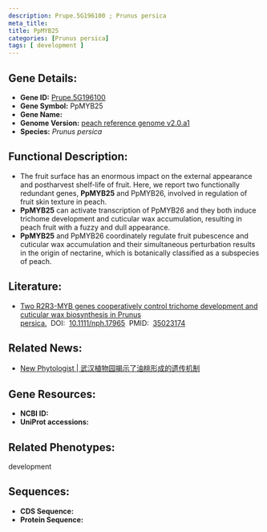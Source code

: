 ```yaml
---
description: Prupe.5G196100 ; Prunus persica
meta_title:
title: PpMYB25
categories: [Prunus persica]
tags: [ development ]
---
```


## Gene Details:
- **Gene ID:**	[Prupe.5G196100]()
- **Gene Symbol:** PpMYB25
- **Gene Name:** 
- **Genome Version:** [peach reference genome v2.0.a1]()
- **Species:** *Prunus persica*

## Functional Description:
   - The fruit surface has an enormous impact on the external appearance and postharvest shelf-life of fruit. Here, we report two functionally redundant genes, **PpMYB25** and PpMYB26, involved in regulation of fruit skin texture in peach.
   - **PpMYB25** can activate transcription of PpMYB26 and they both induce trichome development and cuticular wax accumulation, resulting in peach fruit with a fuzzy and dull appearance.
   - **PpMYB25** and PpMYB26 coordinately regulate fruit pubescence and cuticular wax accumulation and their simultaneous perturbation results in the origin of nectarine, which is botanically classified as a subspecies of peach.

## Literature:
   - [Two R2R3-MYB genes cooperatively control trichome development and cuticular wax biosynthesis in Prunus persica.]( https://nph.onlinelibrary.wiley.com/doi/10.1111/nph.17965)&nbsp;&nbsp;DOI:&nbsp;&nbsp;[10.1111/nph.17965](https://nph.onlinelibrary.wiley.com/doi/10.1111/nph.17965)&nbsp;&nbsp;PMID:&nbsp;&nbsp;[35023174](https://pubmed.ncbi.nlm.nih.gov/35023174/)

## Related News:
   - [New Phytologist | 武汉植物园揭示了油桃形成的遗传机制](https://mp.weixin.qq.com/s?__biz=Mzg3MDEwNDEyMg==&mid=2247524692&idx=6&sn=752f296501d80a792bc26cf3fe59fa3a&chksm=ce90cc01f9e74517c2ce4b546de31b9c8bf5963ac826215102d73fad07ffbcee1e2e67552b39&scene=27#wechat_redirect)

## Gene Resources:
- **NCBI ID:** [](https://www.ncbi.nlm.nih.gov/gene/?term=)
- **UniProt accessions:** [](https://www.uniprot.org/uniprotkb//entry)

## Related Phenotypes:
development

## Sequences:
- **CDS Sequence:**
- **Protein Sequence:**
